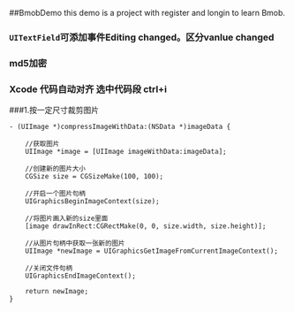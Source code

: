 ##BmobDemo
this demo is a project with register and longin to learn Bmob.

### `UITextField`可添加事件Editing changed。区分vanlue changed
### md5加密
### Xcode 代码自动对齐 选中代码段 ctrl+i


###1.按一定尺寸裁剪图片
```Obj-c
- (UIImage *)compressImageWithData:(NSData *)imageData {
   
    //获取图片
    UIImage *image = [UIImage imageWithData:imageData];
    
    //创建新的图片大小
    CGSize size = CGSizeMake(100, 100);
    
    //开启一个图片句柄
    UIGraphicsBeginImageContext(size);
    
    //将图片画入新的size里面
    [image drawInRect:CGRectMake(0, 0, size.width, size.height)];
    
    //从图片句柄中获取一张新的图片
    UIImage *newImage = UIGraphicsGetImageFromCurrentImageContext();
    
    //关闭文件句柄
    UIGraphicsEndImageContext();
    
    return newImage;
}
